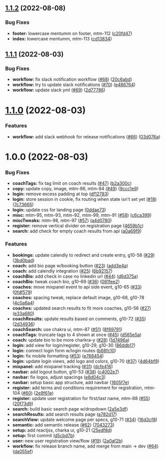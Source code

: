 ## [1.1.2](https://github.com/denvermullets/growth-front-end/compare/v1.1.1...v1.1.2) (2022-08-08)


### Bug Fixes

* **footer:** lowercase mentumm on footer, mtm-112 ([c20fd47](https://github.com/denvermullets/growth-front-end/commit/c20fd47b8dbb01673805d4adaac64471feb59e82))
* **index:** lowercase mentumm, mtm-113 ([cd13834](https://github.com/denvermullets/growth-front-end/commit/cd1383482b355a7e0bfd3d1950726321241acef3))

## [1.1.1](https://github.com/denvermullets/growth-front-end/compare/v1.1.0...v1.1.1) (2022-08-03)


### Bug Fixes

* **workflow:** fix slack notification workflow ([#68](https://github.com/denvermullets/growth-front-end/issues/68)) ([20c6abd](https://github.com/denvermullets/growth-front-end/commit/20c6abdfd242f3ba0a9c35e960ef3190367697c5))
* **workflow:** try to update slack notifications ([#70](https://github.com/denvermullets/growth-front-end/issues/70)) ([e486764](https://github.com/denvermullets/growth-front-end/commit/e4867645f7aa54eea89492fd09ac8c5f80372c45))
* **workflow:** update slack yml ([#69](https://github.com/denvermullets/growth-front-end/issues/69)) ([2d77786](https://github.com/denvermullets/growth-front-end/commit/2d77786efacbcd9d1cb5727284653913a429eec6))

# [1.1.0](https://github.com/denvermullets/growth-front-end/compare/v1.0.0...v1.1.0) (2022-08-03)


### Features

* **workflow:** add slack webhook for release notifications ([#66](https://github.com/denvermullets/growth-front-end/issues/66)) ([03d076a](https://github.com/denvermullets/growth-front-end/commit/03d076ad5da0c0e9e4a8363cf1d30505d87162e2))

# 1.0.0 (2022-08-03)


### Bug Fixes

* **coachTags:** fix tag limit on coach results ([#47](https://github.com/denvermullets/growth-front-end/issues/47)) ([b2a300c](https://github.com/denvermullets/growth-front-end/commit/b2a300c68e13ffb8a53a26449fd919eb2bf5229b))
* **copy:** update copy, image, mtm-86, mtm-84 ([#49](https://github.com/denvermullets/growth-front-end/issues/49)) ([9ccc1e9](https://github.com/denvermullets/growth-front-end/commit/9ccc1e9db2dd1583115aab75c9577825f052e777))
* **login:** remove excess padding at top ([df12783](https://github.com/denvermullets/growth-front-end/commit/df12783cdfb4724c1dde847cdc5da10f1354ac4f))
* **login:** store session in cookie, fix routing when state isn't set yet ([#18](https://github.com/denvermullets/growth-front-end/issues/18)) ([7c73665](https://github.com/denvermullets/growth-front-end/commit/7c73665ae0fbde0a2065cb0c338e8d7e5216dc2b))
* **login:** update css for landing page ([0ddae73](https://github.com/denvermullets/growth-front-end/commit/0ddae7306430b6e6a311dece09bf862eaebd3882))
* **misc:** mtm-95, mtm-93, mtm-92, mtm-99, mtm-91 ([#58](https://github.com/denvermullets/growth-front-end/issues/58)) ([c6ca399](https://github.com/denvermullets/growth-front-end/commit/c6ca399c7af2124af7696f8fc808da19c6cee7d8))
* **miscTweaks:** mtm-98, mtm-97 ([#57](https://github.com/denvermullets/growth-front-end/issues/57)) ([a4d0780](https://github.com/denvermullets/growth-front-end/commit/a4d078050a7901ce8428d98d6dda625cb9431d08))
* **register:** remove vertical divider on registration page ([4659b1c](https://github.com/denvermullets/growth-front-end/commit/4659b1ca29e52a2e48fd3869ea44f3ff8950e3eb))
* **search:** add check for empty coach results from api ([a0a69f9](https://github.com/denvermullets/growth-front-end/commit/a0a69f946b4e3aebcb3cd8384fd6544edea563a9))


### Features

* **bookings:** update calendly to redirect and create entry, g10-58 ([#29](https://github.com/denvermullets/growth-front-end/issues/29)) ([3bd0bad](https://github.com/denvermullets/growth-front-end/commit/3bd0bad16cd48eb22aced99a411444b2d2cf8925))
* **coach:** add bio page w/booking button ([#23](https://github.com/denvermullets/growth-front-end/issues/23)) ([add3e4a](https://github.com/denvermullets/growth-front-end/commit/add3e4ae7a9a197ada7efb1df11764fd57dedfc7))
* **coach:** add calendly integration ([#25](https://github.com/denvermullets/growth-front-end/issues/25)) ([6b92157](https://github.com/denvermullets/growth-front-end/commit/6b92157a944b09c68d24c9ec923c61860c6ec41b))
* **coachBio:** add check in case no linkedin url ([#44](https://github.com/denvermullets/growth-front-end/issues/44)) ([d6d375a](https://github.com/denvermullets/growth-front-end/commit/d6d375a79d564398122cd7d63e7291953c87332f))
* **coachBio:** tweak coach bio, g10-69 ([#36](https://github.com/denvermullets/growth-front-end/issues/36)) ([081fee2](https://github.com/denvermullets/growth-front-end/commit/081fee283ca5ccb1028b2148dc5b99fc80785b4d))
* **coaches:** move mixpanel event to api side event, g10-65 ([#33](https://github.com/denvermullets/growth-front-end/issues/33)) ([0fdf579](https://github.com/denvermullets/growth-front-end/commit/0fdf579163d7db01d3e0c5ebdb67f9247e6271bf))
* **coaches:** spacing tweak, replace default image, g10-68, g10-78 ([4c0a6a4](https://github.com/denvermullets/growth-front-end/commit/4c0a6a404cfc519d6db6dd3ffc7719def91e8be8))
* **coaches:** updated search results to fit more coaches, g10-56 ([#27](https://github.com/denvermullets/growth-front-end/issues/27)) ([e33a680](https://github.com/denvermullets/growth-front-end/commit/e33a680c5be3a80ce397ae50787464f3f19f4653))
* **coachResults:** update results based on comments, g10-72 ([#35](https://github.com/denvermullets/growth-front-end/issues/35)) ([2d34936](https://github.com/denvermullets/growth-front-end/commit/2d349362c35a619587586b2f79000ca00985a498))
* **coachSearch:** use chakra ui, mtm-87 ([#51](https://github.com/denvermullets/growth-front-end/issues/51)) ([8f69791](https://github.com/denvermullets/growth-front-end/commit/8f697913013dece4f32f12d8fd56c1b0d37d402f))
* **coachTags:** truncate tags to 4 shown at once ([#45](https://github.com/denvermullets/growth-front-end/issues/45)) ([d565e5a](https://github.com/denvermullets/growth-front-end/commit/d565e5af67ea3c9d0b9d315a9714f891a619440d))
* **coach:** update bio to be more charkra-y ([#28](https://github.com/denvermullets/growth-front-end/issues/28)) ([1d7496a](https://github.com/denvermullets/growth-front-end/commit/1d7496aac9e334fd847dde9911ae36ec72403e07))
* **login:** add view for login/register, g10-29, g10-30 ([86ddb17](https://github.com/denvermullets/growth-front-end/commit/86ddb17fa80ad3aca53095da883c83e1f1b3e3bb))
* **login:** connect login form w/login routes ([b68fc10](https://github.com/denvermullets/growth-front-end/commit/b68fc10c709f15258528adb8017dbbf49ede3f51))
* **login:** fix mobile formatting ([#53](https://github.com/denvermullets/growth-front-end/issues/53)) ([e768454](https://github.com/denvermullets/growth-front-end/commit/e768454b40bc735ca2bb5743597624255183916b))
* **login:** update login views, add logo and colors, g10-70 ([#37](https://github.com/denvermullets/growth-front-end/issues/37)) ([4d64bf9](https://github.com/denvermullets/growth-front-end/commit/4d64bf92eb6237a688413f14e57b0be638a17f35))
* **mixpanel:** add mixpanel tracking ([#31](https://github.com/denvermullets/growth-front-end/issues/31)) ([dcfe416](https://github.com/denvermullets/growth-front-end/commit/dcfe416ec8bec848eaec4b99c167e773e97e9575))
* **navbar:** add logout button, g10-53 ([#38](https://github.com/denvermullets/growth-front-end/issues/38)) ([c4002e7](https://github.com/denvermullets/growth-front-end/commit/c4002e7eebdf34973195fcd02128504d4954d8d5))
* **navbar:** fix logos, adjust spacings ([e8d04c3](https://github.com/denvermullets/growth-front-end/commit/e8d04c3490dcace7c843e086cfcade592d3d6c48))
* **navbar:** setup basic app structure, add navbar ([1805f7e](https://github.com/denvermullets/growth-front-end/commit/1805f7ef430a6ab4afdaea95140ed3e46a05bfc1))
* **register:** add terms and conditions requirement for registration, mtm-104 ([#60](https://github.com/denvermullets/growth-front-end/issues/60)) ([2e9f61e](https://github.com/denvermullets/growth-front-end/commit/2e9f61e61706223906c2ab56f0279785afb9c31b))
* **register:** update user registration for first/last name, mtm-88 ([#55](https://github.com/denvermullets/growth-front-end/issues/55)) ([20f73d9](https://github.com/denvermullets/growth-front-end/commit/20f73d995c18dc8b80f7c597f3e2b940e3fbd5ad))
* **search:** build basic search page w/dropdown ([2a5e3df](https://github.com/denvermullets/growth-front-end/commit/2a5e3df1a778d31a023a5d681ec53e30a3d0713e))
* **searchResults:** add search results page ([a782d17](https://github.com/denvermullets/growth-front-end/commit/a782d1741324638b9abbdf4c143ee546cec9d51c))
* **searchView:** update welcome page per specs, g10-71 ([#34](https://github.com/denvermullets/growth-front-end/issues/34)) ([16d3cf8](https://github.com/denvermullets/growth-front-end/commit/16d3cf8248df4f3898977d9bd0397ab17d3f10a3))
* **semantic:** add semantic release ([#62](https://github.com/denvermullets/growth-front-end/issues/62)) ([7043273](https://github.com/denvermullets/growth-front-end/commit/7043273ae6a3ba1148dab2c5e0368d8399e8cdc6))
* **setup:** add reactjss, charka ui, g10-21 ([25edf8d](https://github.com/denvermullets/growth-front-end/commit/25edf8d224e0e079442ab5491409345af448758d))
* **setup:** first commit ([d5cbd7b](https://github.com/denvermullets/growth-front-end/commit/d5cbd7b3c0b75df4bc81ef4d3d38b1100683a423))
* **user:** new user registration view/flow ([#19](https://github.com/denvermullets/growth-front-end/issues/19)) ([2a0af2b](https://github.com/denvermullets/growth-front-end/commit/2a0af2bdf2e2f50fd5a34554478420e4246d84ff))
* **workflow:** fix release branch name, add merge from main -> dev ([#64](https://github.com/denvermullets/growth-front-end/issues/64)) ([da055ef](https://github.com/denvermullets/growth-front-end/commit/da055eff5d29d112c6fe6cf94792518761b08416))
